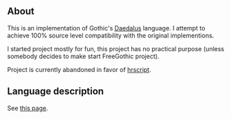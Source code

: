 ## About ##
This is an implementation of Gothic's [Daedalus](http://www.worldofgothic.de/modifikation/index.php?go=daedalus) language. I attempt to achieve 100% source level compatibility with the original implementions.

I started project mostly for fun, this project has no practical purpose (unless somebody decides to make start FreeGothic project).

Project is currently abandoned in favor of [hrscript](https://github.com/absurdworlds/hrscript). 

## Language description ##
See [this page](http://www.worldofgothic.de/modifikation/index.php?go=daedalus).

